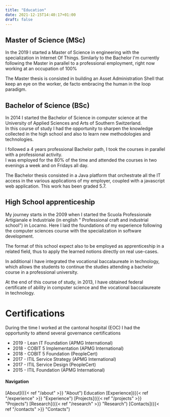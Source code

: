```yaml
---
title: "Education"
date: 2021-12-15T14:40:17+01:00
draft: false
---
```


## Master of Science (MSc)

In the 2019 I started a Master of Science in engineering with the specialization in Internet Of Things. Similarly to the
Bachelor I'm currently following the Master in parallel to a professional employment, right now working at an occupation
of 100%

The Master thesis is consisted in building an Asset Administration Shell
that keep an eye on the worker, de facto embracing the human in the loop paradigm.


## Bachelor of Science (BSc)

In 2014 I started the Bachelor of Science in computer science at the University of Applied Sciences and Arts of Southern
Switzerland.  
In this course of study I had the opportunity to sharpen the knowledge collected in the high school and also to learn
new methodologies and technologies.

I followed a 4 years professional Bachelor path, I took the courses in parallel with a professional activity.    
I was employed for the 80% of the time and attended the courses in two evenings a week and on Fridays all day.

The Bachelor thesis consisted in a Java platform that orchestrate all the IT access in the various applications of my
employer, coupled with a javascript web application. This work has been graded 5.7.

## High School apprenticeship

My journey starts in the 2009 when I started the Scuola Professionale Artigianale e Industriale (in english "
Professional craft and industrial school") in Locarno. Here I laid the foundations of my experience following the
computer sciences course with the specialization in software development.

The format of this school expect also to be employed as apprenticeship in a related field, thus to apply the learned
notions directly on real use-cases.

In additional I have integrated the vocational baccalaureate in technology, which allows the students to continue the
studies attending a bachelor course in a professional university.

At the end of this course of study, in 2013, I have obtained federal certificate of ability in computer science and the
vocational baccalaureate in technology.

# Certifications

During the time I worked at the cantonal hospital (EOC) I had the opportunity to attend several governance
certifications

* 2019 - Lean IT Foundation (APMG International)
* 2018 - COBIT 5 Implementation (APMG International)
* 2018 - COBIT 5 Foundation (PeopleCert)
* 2017 - ITIL Service Strategy (APMG International)
* 2017 - ITIL Service Design (PeopleCert)
* 2015 - ITIL Foundation (APMG International)

#### Navigation

[About]({{< ref "/about" >}} "About")
Education
[Experience]({{< ref "/experience" >}} "Experience")
[Projects]({{< ref "/projects" >}} "Projects")
[Research]({{< ref "/research" >}} "Research")
[Contacts]({{< ref "/contacts" >}} "Contacts")
